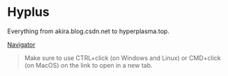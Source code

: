 # Hyplus

Everything from akira.blog.csdn.net to hyperplasma.top.

[Navigator](01.%20general/navigator.md)

> Make sure to use CTRL+click (on Windows and Linux) or CMD+click (on MacOS) on the link to open in a new tab.